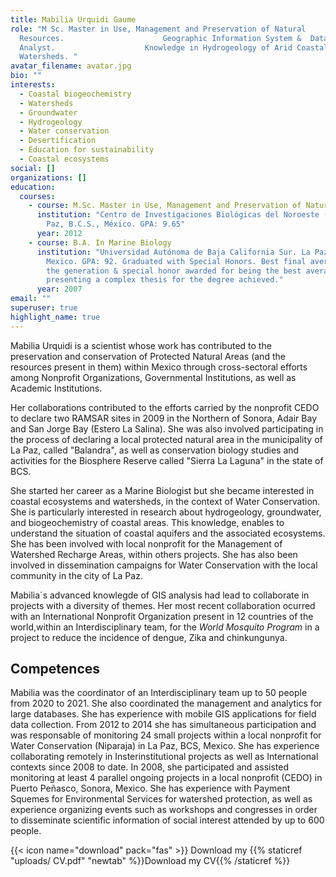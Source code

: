 ```yaml
---
title: Mabilia Urquidi Gaume
role: "M Sc. Master in Use, Management and Preservation of Natural
  Resources.                      Geographic Information System &  Data
  Analyst.                    Knowledge in Hydrogeology of Arid Coastal
  Watersheds. "
avatar_filename: avatar.jpg
bio: ""
interests:
  - Coastal biogeochemistry
  - Watersheds
  - Groundwater
  - Hydrogeology
  - Water conservation
  - Desertification
  - Education for sustainability
  - Coastal ecosystems
social: []
organizations: []
education:
  courses:
    - course: M.Sc. Master in Use, Management and Preservation of Natural Resources
      institution: "Centro de Investigaciones Biológicas del Noroeste (CIBNOR). La
        Paz, B.C.S., México. GPA: 9.65"
      year: 2012
    - course: B.A. In Marine Biology
      institution: "Universidad Autónoma de Baja California Sur. La Paz, B.C.S,
        Mexico. GPA: 92. Graduated with Special Honors. Best final average of
        the generation & special honor awarded for being the best average and
        presenting a complex thesis for the degree achieved."
      year: 2007
email: ""
superuser: true
highlight_name: true
---
```

Mabilia Urquidi is a scientist whose work has contributed to the preservation and conservation of Protected Natural Areas (and the resources present in them) within Mexico through cross-sectoral efforts among Nonprofit Organizations, Governmental Institutions, as well as Academic Institutions.  

Her collaborations contributed to the efforts carried by the nonprofit CEDO to declare two RAMSAR sites in  2009 in the Northern of Sonora,  Adair Bay and San Jorge Bay (Estero La Salina). She was also involved participating in the process of declaring a local protected natural area in the municipality of La Paz, called "Balandra", as well as conservation biology studies and activities for the Biosphere Reserve called "Sierra La Laguna" in the state of BCS.

She started her career as a Marine Biologist but she became interested in coastal ecosystems and watersheds, in the context of Water Conservation. She is particularly interested in research about hydrogeology, groundwater, and biogeochemistry of coastal areas. This knowledge, enables to understand the situation of coastal aquifers and the associated ecosystems.  She has been involved with local nonprofit  for the Management of  Watershed Recharge Areas, within others  projects. She has also been involved in dissemination campaigns for Water Conservation with the local community in the city of La Paz.

Mabilia´s advanced knowlegde of GIS analysis  had lead to collaborate in projects with a diversity of themes. Her most recent collaboration ocurred with an International Nonprofit Organization present in 12 countries of the world,within an Interdisciplinary team, for the *World Mosquito Program* in a project to reduce the incidence of dengue, Zika and chinkungunya.

## Competences

Mabilia was the coordinator of an Interdisciplinary team  up to 50 people  from 2020 to 2021. She also coordinated the management and analytics for large databases. She has experience with mobile GIS applications for field data collection. From 2012 to 2014 she has simultaneous participation and was responsable of monitoring 24 small projects within a local nonprofit for Water Conservation (Niparaja) in La Paz, BCS, Mexico. She has experience collaborating remotely in Insterinstitutional projects as well as International contexts since 2008 to date.  In 2008, she participated and assisted monitoring at least 4 parallel ongoing projects in a local nonprofit (CEDO) in Puerto Peñasco, Sonora, Mexico. She has experience with Payment Squemes for Environmental Services for watershed protection, as well as experience organizing events such as workshops and congresses in order to disseminate scientific information of social interest attended by up to 600 people.

{{< icon name="download" pack="fas" >}} Download my {{% staticref "uploads/ CV.pdf" "newtab" %}}Download my CV{{% /staticref %}}